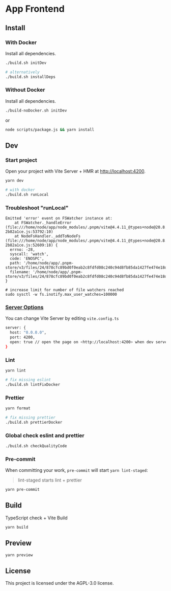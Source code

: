 # App Frontend

## Install

### With Docker

Install all dependencies.

```bash
./build.sh initDev

# alternatively
./build.sh installDeps
```

### Without Docker

Install all dependencies.

```bash
./build-noDocker.sh initDev
```

or

```bash
node scripts/package.js && yarn install
```

## Dev

### Start project

Open your project with Vite Server + HMR at <http://localhost:4200>.

```bash
yarn dev

# with docker
./build.sh runLocal
```

### Troubleshoot "runLocal" 

```
Emitted 'error' event on FSWatcher instance at:
    at FSWatcher._handleError (file:///home/node/app/node_modules/.pnpm/vite@4.4.11_@types+node@20.8.5_sass@1.69.5/node_modules/vite/dist/node/chunks/dep-2b82a1ce.js:53792:10)
    at NodeFsHandler._addToNodeFs (file:///home/node/app/node_modules/.pnpm/vite@4.4.11_@types+node@20.8.5_sass@1.69.5/node_modules/vite/dist/node/chunks/dep-2b82a1ce.js:52609:18) {
  errno: -28,
  syscall: 'watch',
  code: 'ENOSPC',
  path: '/home/node/app/.pnpm-store/v3/files/24/878cfc89bd0f0eab2c8fdfd08c240c94d8fb85da1427fe474e18d6c883ce78c8d27bd441ce38996a533a97f46e6cc58b532ab613831353b56b88f42c0cddf9',
  filename: '/home/node/app/.pnpm-store/v3/files/24/878cfc89bd0f0eab2c8fdfd08c240c94d8fb85da1427fe474e18d6c883ce78c8d27bd441ce38996a533a97f46e6cc58b532ab613831353b56b88f42c0cddf9'
}
```

```
# increase limit for number of file watchers reached
sudo sysctl -w fs.inotify.max_user_watches=100000
```

### [Server Options](https://vitejs.dev/config/server-options.html)

You can change Vite Server by editing `vite.config.ts`

```bash
server: {
  host: "0.0.0.0",
  port: 4200,
  open: true // open the page on <http://localhost:4200> when dev server starts.
}
```

### Lint

```bash
yarn lint

# fix missing eslint
./build.sh lintFixDocker
```

### Prettier

```bash
yarn format

# fix missing prettier
./build.sh prettierDocker
```

### Global check eslint and prettier

```bash
./build.sh checkQualityCode
```

### Pre-commit

When committing your work, `pre-commit` will start `yarn lint-staged`:

> lint-staged starts lint + prettier

```bash
yarn pre-commit
```

## Build

TypeScript check + Vite Build

```bash
yarn build
```

## Preview

```bash
yarn preview
```

## License

This project is licensed under the AGPL-3.0 license.
